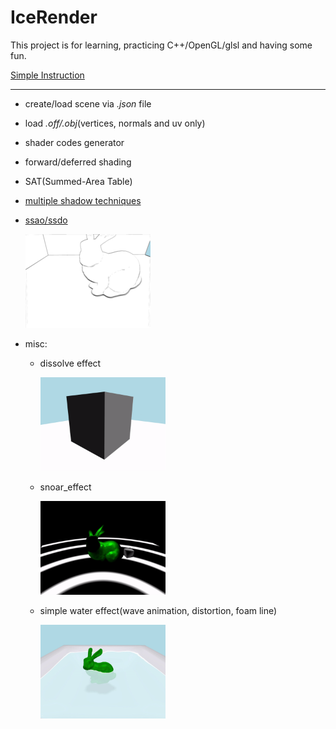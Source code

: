 # IceRender

This project is for learning, practicing C++/OpenGL/glsl and having some fun.

[Simple Instruction](./README2.md)

---------------------------------------------------------------------------------------------------------------------

- create/load scene via *.json* file
- load *.off/.obj*(vertices, normals and uv only) 
- shader codes generator
- forward/deferred shading
- SAT(Summed-Area Table)
- [multiple shadow techniques](https://github.com/pyuan-21/IG3DA-project)
- [ssao/ssdo](https://github.com/pyuan-21/INF584-project)
  <p float="left">
    <img src="./Output/SSDO/DO_2.png" width="200px"/>
  </p>

- misc:
  - dissolve effect
    <p float="left">
      <img src="./Output/Dissolve/dissolve_effect.gif" width="200px" />
    </p>

  - snoar_effect
    <p>
      <img src="./Output/SonarEffect/sonar_effect.gif" width="200px" />
    </p>
    
  - simple water effect(wave animation, distortion, foam line)
    <p>
      <img src="./Output/SimpleWater/simple_water.gif" width="200px" />
    </p>

